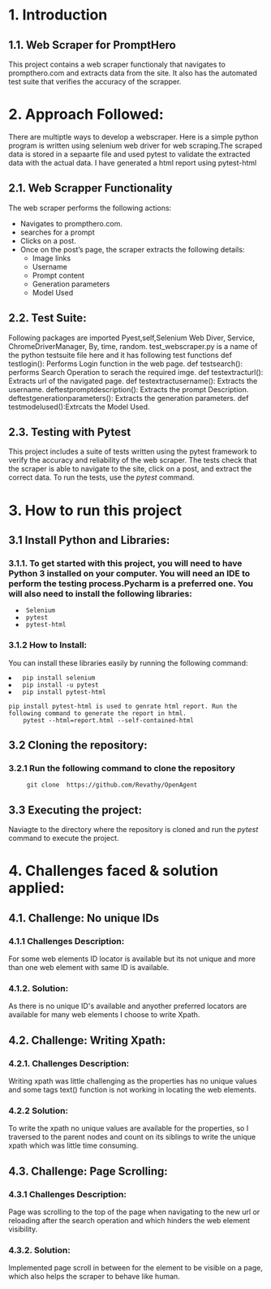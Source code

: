 # 1. Introduction
## 1.1. Web Scraper for PromptHero
This project contains a web scraper functionaly that navigates to prompthero.com and extracts data from the site. It also has the automated test suite that verifies the accuracy of the scrapper.  

# 2. Approach Followed:
There are multiptle ways to develop a webscraper. Here is a simple python program is written using selenium web driver for web scraping.The scraped data is stored in a sepaarte file and used pytest to validate the extracted data with the actual data. I have generated a html report using pytest-html

## 2.1. Web Scrapper Functionality
The web scraper performs the following actions:
- Navigates to prompthero.com.
- searches for a prompt
- Clicks on a post.
- Once on the post’s page, the scraper extracts the following details:
	- Image links
	- Username
	- Prompt content
	- Generation parameters
	- Model Used

## 2.2. Test Suite:  

Following packages are imported Pyest,self,Selenium Web Diver, Service, ChromeDriverManager, By, time, random.
test_webscraper.py is a name of the python testsuite file here and it has following test functions 
def testlogin(): Performs Login function in the web page. 
def testsearch(): performs Search Operation to serach the required imge. 
def testextracturl(): Extracts url of the navigated page. 
def testextractusername(): Extracts the username.
deftestpromptdescription(): Extracts the prompt Description.
deftestgenerationparameters(): Extracts the generation parameters. 
def testmodelused():Extrcats the Model Used.

## 2.3. Testing with Pytest
This project includes a suite of tests written using the pytest framework to verify the accuracy and reliability of the web scraper. The tests check that the scraper is able to navigate to the site, click on a post, and extract the correct data.
To run the tests, use the *pytest* command.

# 3. How to run this project
## 3.1 Install Python and Libraries:
### 3.1.1. To get started with this project, you will need to have Python 3 installed on your computer. You will need an IDE to perform the testing process.Pycharm is a preferred one. You will also need to install the following libraries:

  	  ⦁  Selenium  
	  ⦁  pytest  
	  ⦁  pytest-html       
                                                                                                                                                  
### 3.1.2 How to Install:
You can install these libraries easily by running the following command:  

	⦁	pip install selenium  
	⦁	pip install -u pytest  
	⦁	pip install pytest-html  
 
	pip install pytest-html is used to genrate html report. Run the following command to generate the report in html.      
 		pytest --html=report.html --self-contained-html

## 3.2 Cloning the repository:
  ### 3.2.1 Run the following command to clone the repository
         git clone  https://github.com/Revathy/OpenAgent

## 3.3 Executing the project:
Naviagte to the directory where the repository is cloned and run the *pytest* command to execute the project.

# 4. Challenges faced & solution applied:  

## 4.1. Challenge: No unique IDs
### 4.1.1 Challenges Description: 
For some web elements ID locator is available but its not unique and more than one web element with same ID is available.
### 4.1.2. Solution: 
As there is no unique ID's available and anyother preferred locators are available for many web elements I choose to write Xpath.

## 4.2. Challenge: Writing Xpath:
### 4.2.1. Challenges Description: 
Writing xpath was little challenging as the properties has no unique values and some tags text() function is not working in locating the web elements.
### 4.2.2 Solution: 
To write the xpath no unique values are available for the properties, so I traversed to the parent nodes and count on its siblings to write the unique xpath which was little time consuming.

## 4.3. Challenge: Page Scrolling:
### 4.3.1 Challenges Description: 
Page was scrolling to the top of the page when navigating to the new url or reloading after the search operation and which hinders the web element visibility.
### 4.3.2. Solution:
Implemented page scroll in between for the element to be visible on a page, which also helps the scraper to behave like human.

